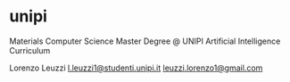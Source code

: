# unipi
Materials
Computer Science Master Degree @ UNIPI
Artificial Intelligence Curriculum

Lorenzo Leuzzi
l.leuzzi1@studenti.unipi.it
leuzzi.lorenzo1@gmail.com
